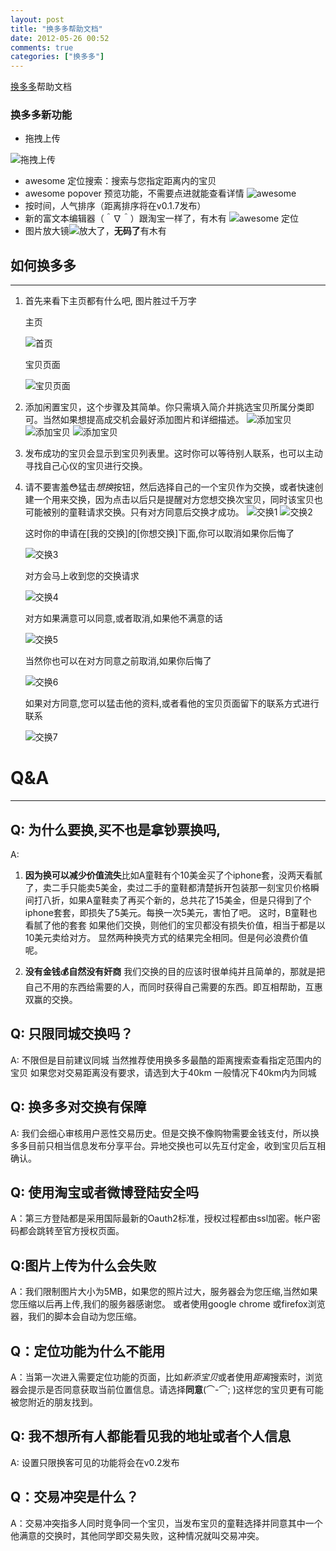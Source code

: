 ```yaml
---
layout: post
title: "换多多帮助文档"
date: 2012-05-26 00:52
comments: true
categories: ["换多多"]
---
```



[换多多](http://huanduoduo.com)帮助文档

### 换多多新功能

* 拖拽上传

![拖拽上传](http://geogeo.github.com/images/blog/05262011/dragToUpload.jpg)

* awesome 定位搜索：搜索与您指定距离内的宝贝
* awesome popover 预览功能，不需要点进就能查看详情
![awesome](http://geogeo.github.com/images/blog/05262011/homepage.jpg)
* 按时间，人气排序（距离排序将在v0.1.7发布）
* 新的富文本编辑器（＾∇＾）跟淘宝一样了，有木有
![awesome 定位](http://geogeo.github.com/images/blog/05262011/richTextEditor.jpg)
* 图片放大镜![](http://geogeo.github.com/images/blog/05262011/zoom.png)放大了，**无码了**有木有

<!-- more -->
## 如何换多多
---------------
1. 首先来看下主页都有什么吧, 图片胜过千万字

	主页

	![首页](http://geogeo.github.com/images/blog/05262011/homepage.jpg)

	宝贝页面

	![宝贝页面](http://geogeo.github.com/images/blog/05262011/offerpage.jpg)


1. 添加闲置宝贝，这个步骤及其简单。你只需填入简介并挑选宝贝所属分类即可。当然如果想提高成交机会最好添加图片和详细描述。
	![添加宝贝](http://geogeo.github.com/images/blog/05262011/upload1.jpg)
	![添加宝贝](http://geogeo.github.com/images/blog/05262011/upload2.jpg)
	![添加宝贝](http://geogeo.github.com/images/blog/05262011/myswap.jpg)
1. 发布成功的宝贝会显示到宝贝列表里。这时你可以等待别人联系，也可以主动寻找自己心仪的宝贝进行交换。

2. 请不要害羞😳猛击*想换*按钮，然后选择自己的一个宝贝作为交换，或者快速创建一个用来交换，因为点击以后只是提醒对方您想交换次宝贝，同时该宝贝也可能被别的童鞋请求交换。只有对方同意后交换才成功。
	![交换1](http://geogeo.github.com/images/blog/05262011/swap1.jpg)
	![交换2](http://geogeo.github.com/images/blog/05262011/swap2.jpg)

	这时你的申请在[我的交换]的[你想交换]下面,你可以取消如果你后悔了

	![交换3](http://geogeo.github.com/images/blog/05262011/swap3.jpg)

	对方会马上收到您的交换请求

	![交换4](http://geogeo.github.com/images/blog/05262011/swap4.jpg)

	对方如果满意可以同意,或者取消,如果他不满意的话

	![交换5](http://geogeo.github.com/images/blog/05262011/swap5.jpg)

	当然你也可以在对方同意之前取消,如果你后悔了

	![交换6](http://geogeo.github.com/images/blog/05262011/swap6.jpg)

	如果对方同意,您可以猛击他的资料,或者看他的宝贝页面留下的联系方式进行联系

	![交换7](http://geogeo.github.com/images/blog/05262011/swap7.jpg)


# Q&A
----------
## Q: 为什么要换,买不也是拿钞票换吗,
A: 
1. **因为换可以减少价值流失**比如A童鞋有个10美金买了个iphone套，没两天看腻了，卖二手只能卖5美金，卖过二手的童鞋都清楚拆开包装那一刻宝贝价格瞬间打八折，如果A童鞋卖了再买个新的，总共花了15美金，但是只得到了个iphone套套，即损失了5美元。每换一次5美元，害怕了吧。
这时，B童鞋也看腻了他的套套
如果他们交换，则他们的宝贝都没有损失价值，相当于都是以10美元卖给对方。
显然两种换壳方式的结果完全相同。但是何必浪费价值呢。

2. **没有金钱💰自然没有奸商**
我们交换的目的应该时很单纯并且简单的，那就是把自己不用的东西给需要的人，而同时获得自己需要的东西。即互相帮助，互惠双赢的交换。

## Q: 只限同城交换吗？
A: 不限但是目前建议同城
当然推荐使用换多多最酷的距离搜索查看指定范围内的宝贝
如果您对交易距离没有要求，请选到大于40km
一般情况下40km内为同城

## Q: 换多多对交换有保障
A: 我们会细心审核用户恶性交易历史。但是交换不像购物需要金钱支付，所以换多多目前只相当信息发布分享平台。异地交换也可以先互付定金，收到宝贝后互相确认。

## Q: 使用淘宝或者微博登陆安全吗
A：第三方登陆都是采用国际最新的Oauth2标准，授权过程都由ssl加密。帐户密码都会跳转至官方授权页面。

## Q:图片上传为什么会失败
A：我们限制图片大小为5MB，如果您的照片过大，服务器会为您压缩,当然如果您压缩以后再上传,我们的服务器感谢您。
或者使用google chrome 或firefox浏览器，我们的脚本会自动为您压缩。

## Q：定位功能为什么不能用
A：当第一次进入需要定位功能的页面，比如*新添宝贝*或者使用*距离*搜索时，浏览器会提示是否同意获取当前位置信息。请选择**同意**(⌒-⌒; )这样您的宝贝更有可能被您附近的朋友找到。


##  Q: 我不想所有人都能看见我的地址或者个人信息
A: 设置只限换客可见的功能将会在v0.2发布

## Q：交易冲突是什么？
A：交易冲突指多人同时竞争同一个宝贝，当发布宝贝的童鞋选择并同意其中一个他满意的交换时，其他同学即交易失败，这种情况就叫交易冲突。
